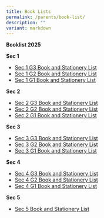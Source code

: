 ```yaml
---
title: Book Lists
permalink: /parents/book-list/
description: ""
variant: markdown
---
```

**Booklist 2025**  

**Sec 1**  
* [Sec 1 G3 Book and Stationery List](/files/Sec_1_G3_Booklist_and_Stationery_list.pdf)
* [Sec 1 G2 Book and Stationery List](/files/Sec_1_G2_Booklist_and_Stationery_list.pdf)
* [Sec 1 G1 Book and Stationery List](/files/Sec_1_G1_Booklist_and_Stationery_list.pdf)
  
**Sec 2**  
* [Sec 2 G3 Book and Stationery List](/files/Sec_2_G3_Booklist_and_Stationery_list.pdf )
* [Sec 2 G2 Book and Stationery List](/files/Sec_2_G2_Booklist_and_Stationery_list.pdf)
* [Sec 2 G1 Book and Stationery List](/files/Sec_2_G1_Booklist_and_Stationery_list.pdf)
  
**Sec 3**  
* [Sec 3 G3 Book and Stationery List](/files/Sec_3_G3_Booklist_and_Stationery_list.pdf)
* [Sec 3 G2 Book and Stationery List](/files/Sec_3_G2_Booklist_and_Stationery_list.pdf)
* [Sec 3 G1 Book and Stationery List](/files/Sec_3_G1_Booklist_and_Stationery_list.pdf)
  
**Sec 4**  
* [Sec 4 G3 Book and Stationery List](/files/Sec_4_G3_Booklist_and_Stationery_list.pdf)
* [Sec 4 G2 Book and Stationery List](/files/Sec_4_G2_Booklist_and_Stationery_list.pdf)
* [Sec 4 G1 Book and Stationery List](/files/Sec_4_G1_Booklist_and_Stationery_list.pdf)
  
**Sec 5**  
* [Sec 5 Book and Stationery List](/files/Sec_5_NA_Booklist_and_Stationery_list.pdf)